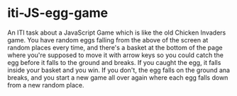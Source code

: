 # iti-JS-egg-game

An ITI task about a JavaScript Game which is like the old Chicken Invaders game. 
You have random eggs falling from the above of the screen at random places every time, 
and there's a basket at the bottom of the page where you're supposed to move it with arrow keys 
so you could catch the egg before it falls to the ground and breaks.
If you caught the egg, it falls inside your basket and you win. If you don't, the egg falls on the ground ana breaks, 
and you start a new game all over again where each egg falls down from a new random place. 
